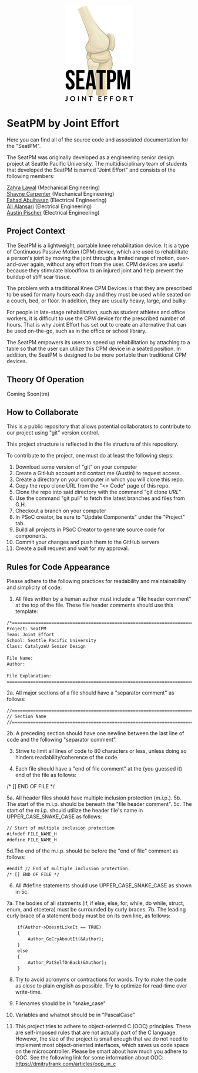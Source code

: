 <p align="center">
  <img src=/Documentation_Files/SeatPM-Logo-3.png />
</p>

# SeatPM by Joint Effort
Here you can find all of the source code and associated documentation for
the "SeatPM".

The SeatPM was originally developed as a engineering senior design project
at Seattle Pacific University. The multidisciplinary team of students that
developed the SeatPM is named "Joint Effort" and consists of the following
members:

[Zahra Lawal](https://www.linkedin.com/in/zahra-lawal/) (Mechanical Engineering)  
[Shayne Carpenter](https://www.linkedin.com/in/shayne-carpenter/) (Mechanical Engineering)  
[Fahad Abulhasan](https://www.linkedin.com/in/fahadabulhasan/) (Electrical Engineering)  
[Ali Alansari](https://www.linkedin.com/in/ali-alansari/) (Electrical Engineering)  
[Austin Pischer](https://www.linkedin.com/in/austinpischer/) (Electrical Engineering)  

## Project Context

The SeatPM is a lightweight, portable knee rehabilitation device. It is a type
of Continuous Passive Motion (CPM) device, which are used to rehabilitate
a person's joint by moving the joint through a limited range of motion,
over-and-over again, without any effort from the user. CPM devices are useful
because they stimulate bloodflow to an injured joint and help prevent the
buildup of stiff scar tissue.

The problem with a traditional Knee CPM Devices is that they are prescribed
to be used for many hours each day and they must be used while seated on a
couch, bed, or floor. In addition, they are usually heavy, large, and bulky.

For people in late-stage rehabilitation, such as student athletes
and office workers, it is difficult to use the CPM device for the prescribed
number of hours. That is why Joint Effort has set out to create an alternative
that can be used on-the-go, such as in the office or school library.

The SeatPM empowers its users to speed up rehabilitation by attaching to a table
so that the user can utilize this CPM device in a seated position. In addition,
the SeatPM is designed to be more portable than traditional CPM devices.

## Theory Of Operation

Coming Soon(tm)

## How to Collaborate
This is a public repository that allows potential collaborators to
contribute to our project using "git" version control.

This project structure is reflected in the file structure of this repository.

To contribute to the project, one must do at least the following steps:
1. Download some version of "git" on your computer
2. Create a GitHub account and contact me (Austin) to request access.
3. Create a directory on your computer in which you will clone this repo.
4. Copy the repo clone URL from the "<> Code" page of this repo.
5. Clone the repo into said directory with the command "git clone *URL*" 
6. Use the command "git pull" to fetch the latest branches and files from G.H.
7. Checkout a branch on your computer
8. In PSoC creator, be sure to "Update Components" under the "Project" tab.
9. Build all projects in PSoC Creator to generate source code for components.
10. Commit your changes and push them to the GitHub servers
11. Create a pull request and wait for my approval.

## Rules for Code Appearance
Please adhere to the following practices for readability and maintainability
and simplicity of code:

1. All files written by a human author must include a "file header comment"
   at the top of the file. These file header comments should use this template:
```
/*==============================================================================
Project: SeatPM
Team: Joint Effort
School: Seattle Pacific University
Class: CatalyzeU Senior Design

File Name:
Author: 

File Explanation:
==============================================================================*/
```
2a. All major sections of a file should have a "separator comment" as follows:
```
//==============================================================================
// Section Name
//==============================================================================
```
2b. A preceding section should have one newline between the last line of code
    and the following "separator comment".

3. Strive to limit all lines of code to 80 characters or less,
   unless doing so hinders readability/coherence of the code.

4. Each file should have a "end of file comment" at the (you guessed it)
   end of the file as follows:

/* [] END OF FILE */

5a. All header files should have multiple inclusion protection (m.i.p.).
5b. The start of the m.i.p. should be beneath the "file header comment".
5c. The start of the m.i.p. should utilize the header file's name in
    UPPER_CASE_SNAKE_CASE as follows:
```   
// Start of multiple inclusion protection
#ifndef FILE_NAME_H
#define FILE_NAME_H
```
5d.The end of the m.i.p. should be before the "end of file" comment as follows:
```
#endif // End of multiple inclusion protection.
/* [] END OF FILE */
```
6. All #define statements should use UPPER_CASE_SNAKE_CASE as shown in 5c.

7a. The bodies of all statments (if, if else, else, for, 
   while, do while, struct, enum, and etcetera) must be surrounded
   by curly braces.
7b. The leading curly brace of a statement body must be on its own line,
    as follows:
```
    if(Author->DoesntLikeIt == TRUE)
    {
        Author_GoCryAboutIt(&Author);
    }
    else
    {
        Author_PatSelfOnBack(&Author);
    }
```
8. Try to avoid acronyms or contractions for words.
   Try to make the code as close to plain english as possible.
   Try to optimize for read-time over write-time.

9. Filenames should be in "snake_case"

10. Variables and whatnot should be in "PascalCase"

11. This project tries to adhere to object-oriented C (OOC) principles.
    These are self-imposed rules that are not actually part of the C language.
    However, the size of the project is small enough that we do not need to
    implement most object-oriented interfaces, which saves us code space on
    the microcontroller. Please be smart about how much you adhere to OOC.
    See the following link for some information about OOC: 
    https://dmitryfrank.com/articles/oop_in_c

    
   

